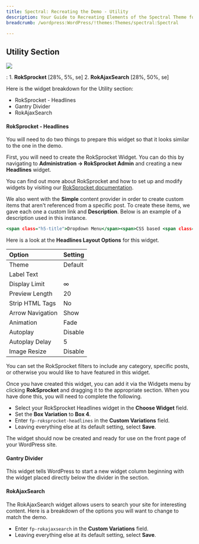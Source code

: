 ```yaml
---
title: Spectral: Recreating the Demo - Utility
description: Your Guide to Recreating Elements of the Spectral Theme for WordPress
breadcrumb: /wordpress:WordPress/!themes:Themes/spectral:Spectral

---
```


Utility Section
-----

![][demo]

:   1. **RokSprocket** [28%, 5%, se]
    2. **RokAjaxSearch** [28%, 50%, se]

Here is the widget breakdown for the Utility section:

* RokSprocket - Headlines
* Gantry Divider 
* RokAjaxSearch

#### RokSprocket - Headlines

You will need to do two things to prepare this widget so that it looks similar to the one in the demo.

First, you will need to create the RokSprocket Widget. You can do this by navigating to **Administration -> RokSprocket Admin** and creating a new **Headlines** widget.

You can find out more about RokSprocket and how to set up and modify widgets by visiting our [RokSprocket documentation](../../plugins/roksprocket/).

We also went with the **Simple** content provider in order to create custom items that aren't referenced from a specific post. To create these items, we gave each one a custom link and **Description**. Below is an example of a description used in this instance.

~~~ .html
<span class="h5-title">Dropdown Menu</span><span>CSS based <span class="hidden-desktop">menu</span><span class="visible-desktop"> with advanced <span class="visible-large">layout </span>features</span></span>
~~~

Here is a look at the **Headlines Layout Options** for this widget.

| Option           | Setting |  
| :--------------- | :------ |  
| Theme            | Default |  
| Label Text       |         |  
| Display Limit    | ∞       |  
| Preview Length   | 20      |  
| Strip HTML Tags  | No      |  
| Arrow Navigation | Show    |  
| Animation        | Fade    |  
| Autoplay         | Disable |  
| Autoplay Delay   | 5       |  
| Image Resize     | Disable |  

You can set the RokSprocket filters to include any category, specific posts, or otherwise you would like to have featured in this widget.

Once you have created this widget, you can add it via the Widgets menu by clicking **RokSprocket** and dragging it to the appropriate section. When you have done this, you will need to complete the following.

* Select your RokSprocket Headlines widget in the **Choose Widget** field.
* Set the **Box Variation** to **Box 4**.
* Enter `fp-roksprocket-headlines` in the **Custom Variations** field.
* Leaving everything else at its default setting, select **Save**.

The widget should now be created and ready for use on the front page of your WordPress site.

#### Gantry Divider

This widget tells WordPress to start a new widget column beginning with the widget placed directly below the divider in the section.

#### RokAjaxSearch

The RokAjaxSearch widget allows users to search your site for interesting content. Here is a breakdown of the options you will want to change to match the demo.

* Enter `fp-rokajaxsearch` in the **Custom Variations** field.
* Leaving everything else at its default setting, select **Save**.

[demo]: assets/demo_3.jpeg
[roksprocket]: ../../plugins/roksprocket/